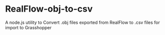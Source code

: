 RealFlow-obj-to-csv
===================

A node.js utility to Convert .obj files exported from RealFlow to .csv files for import to Grasshopper
